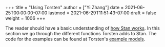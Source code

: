 +++
title = "Using Torsten"
author = ["Yi Zhang"]
date = 2021-06-25T00:00:00-07:00
lastmod = 2021-06-29T11:51:43-07:00
draft = false
weight = 1006
+++

The reader should have a basic understanding of [how Stan works](https://mc-stan.org/users/documentation/).
In this section we go through the different functions Torsten adds to
Stan. The code for the examples can be found at Torsten's [example models](https://github.com/metrumresearchgroup/Torsten/tree/master/example-models).
